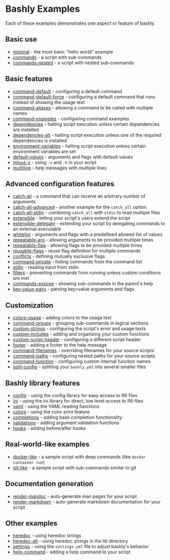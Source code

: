 # Bashly Examples

Each of these examples demonstrates one aspect or feature of bashly.

## Basic use

- [minimal](minimal#readme) - the most basic "hello world" example
- [commands](commands#readme) - a script with sub-commands
- [commands-nested](commands-nested#readme) - a script with nested sub-commands

## Basic features

- [command-default](command-default#readme) - configuring a default command
- [command-default-force](command-default-force#readme) - configuring a default command that runs instead of showing the usage text
- [command-aliases](command-aliases#readme) - allowing a command to be called with multiple names
- [command-examples](command-examples#readme) - configuring command examples
- [dependencies](dependencies#readme) - halting script execution unless certain dependencies are installed
- [dependencies-alt](dependencies-alt#readme) - halting script execution unless one of the required dependencies is installed
- [environment-variables](environment-variables#readme) - halting script execution unless certain environment variables are set
- [default-values](default-values#readme) - arguments and flags with default values
- [minus-v](minus-v#readme) - using `-v` and `-h` in your script
- [multiline](multiline#readme) - help messages with multiple lines

## Advanced configuration features

- [catch-all](catch-all#readme) - a command that can receive an arbitrary number of arguments
- [catch-all-advanced](catch-all-advanced#readme) - another example for the `catch_all` option
- [catch-all-stdin](catch-all-stdin#readme) - combining `catch_all` with `stdin` to read multiple files
- [extensible](extensible#readme) - letting your script's users extend the script
- [extensible-delegate](extensible-delegate#readme) - extending your script by delegating commands to an external executable
- [whitelist](whitelist#readme) - arguments and flags with a predefined allowed list of values
- [repeatable-arg](repeatable-arg#readme) - allowing arguments to be provided multiple times
- [repeatable-flag](repeatable-flag#readme) - allowing flags to be provided multiple times
- [reusable-flags](reusable-flags#readme) - reuse flag definition for multiple commands
- [conflicts](conflicts#readme) - defining mutually exclusive flags
- [command-private](command-private#readme) - hiding commands from the command list
- [stdin](stdin#readme) - reading input from stdin
- [filters](filters#readme) - preventing commands from running unless custom conditions are met
- [commands-expose](commands-expose#readme) - showing sub-commands in the parent's help
- [key-value-pairs](key-value-pairs#readme) - parsing key=value arguments and flags

## Customization

- [colors-usage](colors-usage#readme) - adding colors to the usage text
- [command-groups](command-groups#readme) - grouping sub-commands in logical sections
- [custom-strings](custom-strings#readme) - configuring the script's error and usage texts
- [custom-includes](custom-includes#readme) - adding and organizing your custom functions
- [custom-script-header](custom-script-header#readme) - configuring a different script header
- [footer](footer#readme) - adding a footer to the help message
- [command-filenames](command-filenames#readme) - overriding filenames for your source scripts
- [command-paths](command-paths#readme) - configuring nested paths for your source scripts
- [command-function](command-function#readme) - configuring custom internal function names
- [split-config](split-config#readme) - splitting your `bashly.yml` into several smaller files

## Bashly library features

- [config](config#readme) - using the config library for easy access to INI files
- [ini](ini#readme) - using the ini library for direct, low level access to INI files
- [yaml](yaml#readme) - using the YAML reading functions
- [colors](colors#readme) - using the color print feature
- [completions](completions#readme) - adding bash completion functionality
- [validations](validations#readme) - adding argument validation functions
- [hooks](hooks#readme) - adding before/after hooks

## Real-world-like examples

- [docker-like](docker-like#readme) - a sample script with deep commands (like `docker container run`)
- [git-like](git-like#readme) - a sample script with sub-commands similar to git

## Documentation generation

- [render-mandoc](render-mandoc#readme) - auto-generate man pages for your script
- [render-markdown](render-markdown#readme) - auto-generate markdown documentation for your script

## Other examples

- [heredoc](heredoc#readme) - using heredoc strings
- [heredoc-alt](heredoc-alt#readme) - using heredoc strings in the lib directory
- [settings](settings#readme) - using the `settings.yml` file to adjust bashly's behavior
- [help-command](help-command#readme) - adding a help command to your script
